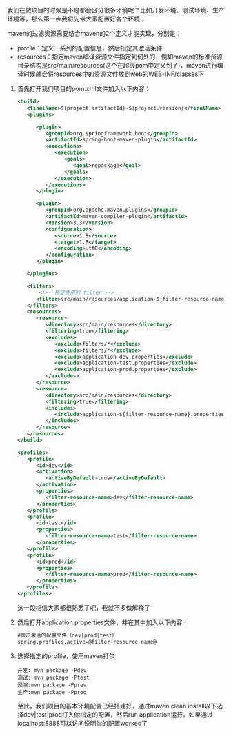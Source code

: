 我们在做项目的时候是不是都会区分很多环境呢？比如开发环境、测试环境、生产环境等，那么第一步我将先带大家配置好各个环境；

maven的过滤资源需要结合maven的2个定义才能实现，分别是：

- profile：定义一系列的配置信息，然后指定其激活条件
- resources：指定maven编译资源文件指定到何处的，例如maven的标准资源目录结构是src/main/resources(这个在超级pom中定义到了)，maven进行编译时候就会将resources中的资源文件放到web的WEB-INF/classes下

1. 首先打开我们项目的pom.xml文件加入以下内容：

   ```xml
   <build>
      <finalName>${project.artifactId}-${project.version}</finalName>
      <plugins>
   
         <plugin>
            <groupId>org.springframework.boot</groupId>
            <artifactId>spring-boot-maven-plugin</artifactId>
            <executions>
               <execution>
                  <goals>
                     <goal>repackage</goal>
                  </goals>
               </execution>
            </executions>
         </plugin>
   
         <plugin>
            <groupId>org.apache.maven.plugins</groupId>
            <artifactId>maven-compiler-plugin</artifactId>
            <version>3.3</version>
            <configuration>
               <source>1.8</source>
               <target>1.8</target>
               <encoding>utf8</encoding>
            </configuration>
         </plugin>
   
      </plugins>
   
      <filters>
          <!-- 指定使用的 filter -->
         <filter>src/main/resources/application-${filter-resource-name}.properties</filter>
      </filters>
      <resources>
         <resource>
            <directory>src/main/resources</directory>
            <filtering>true</filtering>
            <excludes>
               <exclude>filters/*</exclude>
               <exclude>filters/*</exclude>
               <exclude>application-dev.properties</exclude>
               <exclude>application-test.properties</exclude>
               <exclude>application-prod.properties</exclude>
            </excludes>
         </resource>
         <resource>
            <directory>src/main/resources</directory>
            <filtering>true</filtering>
            <includes>
               <include>application-${filter-resource-name}.properties</include>
            </includes>
         </resource>
      </resources>
   </build>
   
   <profiles>
      <profile>
         <id>dev</id>
         <activation>
            <activeByDefault>true</activeByDefault>
         </activation>
         <properties>
            <filter-resource-name>dev</filter-resource-name>
         </properties>
      </profile>
      <profile>
         <id>test</id>
         <properties>
            <filter-resource-name>test</filter-resource-name>
         </properties>
      </profile>
      <profile>
         <id>prod</id>
         <properties>
            <filter-resource-name>prod</filter-resource-name>
         </properties>
      </profile>
   </profiles>
   ```

   这一段相信大家都很熟悉了吧，我就不多做解释了

2. 然后打开application.properties文件，并在其中加入以下内容：

   ```xml
   #表示激活的配置文件（dev|prod|test）
   spring.profiles.active=@filter-resource-name@
   ```

3. 选择指定的profile，使用maven打包

   ```
   开发: mvn package -Pdev 
   测试: mvn package -Ptest
   预演:mvn package -Pprev
   生产:mvn package -Pprod
   ```

   至此，我们项目的基本环境配置已经搭建好，通过maven clean install以下选择dev|test|prod打入你指定的配置，然后run application运行，如果通过localhost:8888可以访问说明你的配置worked了